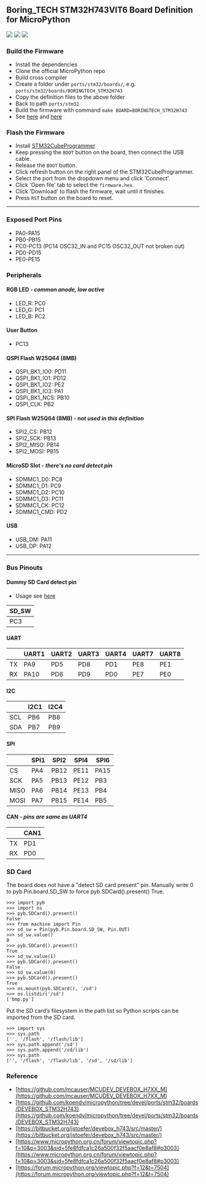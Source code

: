 ## Boring_TECH STM32H743VIT6 Board Definition for MicroPython

![](./docs/front.jpg)
![](./docs/back.jpg)
![](./docs/info.png)

### Build the Firmware
* Install the dependencies
* Clone the official MicroPython repo
* Build cross compiler
* Create a folder under `ports/stm32/boards/`, e.g. `ports/stm32/boards/BORINGTECH_STM32H743`
* Copy the definition files to the above folder
* Back to path `ports/stm32`
* Build the firmware with command `make BOARD=BORINGTECH_STM32H743`
* See [here](https://github.com/micropython/micropython/wiki/Getting-Started)
and [here](https://github.com/micropython/micropython/wiki/Building-Micropython-Binaries)

### Flash the Firmware

* Install [STM32CubeProgrammer](https://www.st.com/zh/development-tools/stm32cubeprog.html)
* Keep pressing the `BOOT` button on the board, then connect the USB cable.
* Release the `BOOT` button.
* Click refresh button on the right panel of the STM32CubeProgrammer.
* Select the port from the dropdown menu and click 'Connect'.
* Click 'Open file' tab to select the `firmware.hex`.
* Click 'Download' to flash the firmware, wait until it finishes.
* Press `RST` button on the board to reset.

---

### Exposed Port Pins

* PA0-PA15
* PB0-PB15
* PC0-PC13 (PC14 OSC32_IN and PC15 OSC32_OUT not broken out)
* PD0-PD15
* PE0-PE15

### Peripherals

#### RGB LED - _common anode, low active_

* LED_R: PC0
* LED_G: PC1
* LED_B: PC2

#### User Button

* PC13

#### QSPI Flash W25Q64 (8MB)

* QSPI_BK1_IO0: PD11
* QSPI_BK1_IO1: PD12
* QSPI_BK1_IO2: PE2
* QSPI_BK1_IO3: PA1
* QSPI_BK1_NCS: PB10
* QSPI_CLK: PB2

#### SPI Flash W25Q64 (8MB) - _not used in this definition_

* SPI2_CS: PB12
* SPI2_SCK: PB13
* SPI2_MISO: PB14
* SPI2_MOSI: PB15

#### MicroSD Slot - _there's no card detect pin_

* SDMMC1_D0: PC8
* SDMMC1_D1: PC9
* SDMMC1_D2: PC10
* SDMMC1_D3: PC11
* SDMMC1_CK: PC12
* SDMMC1_CMD: PD2

#### USB

* USB_DM: PA11
* USB_DP: PA12

---

### Bus Pinouts

#### Dummy SD Card detect pin

* Usage see [here](#sd-card)

| SD_SW |
|-------|
| PC3   |

#### UART

|       | UART1 | UART2 | UART3 | UART4 | UART7 | UART8 |
|-------|-------|-------|-------|-------|-------|-------|
|  TX   |  PA9  |  PD5  |  PD8  |  PD1  |  PE8  |  PE1  |
|  RX   |  PA10 |  PD6  |  PD9  |  PD0  |  PE7  |  PE0  |

#### I2C

|       | I2C1  |  I2C4 |
|-------|-------|-------|
|  SCL  |  PB6  |  PB8  |
|  SDA  |  PB7  |  PB9  |

#### SPI

|       | SPI1  | SPI2  | SPI4  | SPI6  |
|-------|-------|-------|-------|-------|
|  CS   |  PA4  |  PB12 |  PE11 |  PA15 |
|  SCK  |  PA5  |  PB13 |  PE12 |  PB3  |
|  MISO |  PA6  |  PB14 |  PE13 |  PB4  |
|  MOSI |  PA7  |  PB15 |  PE14 |  PB5  |

#### CAN - _pins are same as UART4_

|    | CAN1|
|----|-----|
| TX | PD1 |
| RX | PD0 |

### SD Card

The board does not have a "detect SD card present" pin.
Manually write 0 to pyb.Pin.board.SD_SW to force pyb.SDCard().present() True.

```
>>> import pyb
>>> import os
>>> pyb.SDCard().present()
False
>>> from machine import Pin
>>> sd_sw = Pin(pyb.Pin.board.SD_SW, Pin.OUT)
>>> sd_sw.value()
0
>>> pyb.SDCard().present()
True
>>> sd_sw.value(1)
>>> pyb.SDCard().present()
False
>>> sd_sw.value(0)
>>> pyb.SDCard().present()
True
>>> os.mount(pyb.SDCard(), '/sd')
>>> os.listdir('/sd')
['bmp.py']
```

Put the SD card’s filesystem in the path list so Python scripts can be imported from the SD card.

```
>>> import sys
>>> sys.path
['', '/flash', '/flash/lib']
>>> sys.path.append('/sd')
>>> sys.path.append('/sd/lib')
>>> sys.path
['', '/flash', '/flash/lib', '/sd', '/sd/lib']
```

### Reference

* [https://github.com/mcauser/MCUDEV_DEVEBOX_H7XX_M](https://github.com/mcauser/MCUDEV_DEVEBOX_H7XX_M)
* [https://github.com/koendv/micropython/tree/devel/ports/stm32/boards/DEVEBOX_STM32H743](https://github.com/koendv/micropython/tree/devel/ports/stm32/boards/DEVEBOX_STM32H743)
* [https://bitbucket.org/jstoefer/devebox_h743/src/master/](https://bitbucket.org/jstoefer/devebox_h743/src/master/)
* [https://www.micropython.org.cn/forum/viewtopic.php?f=10&p=3003&sid=5fe8fdfca1c26a500f32f5aacf0e8af8#p3003](https://www.micropython.org.cn/forum/viewtopic.php?f=10&p=3003&sid=5fe8fdfca1c26a500f32f5aacf0e8af8#p3003)
* [https://forum.micropython.org/viewtopic.php?f=12&t=7504](https://forum.micropython.org/viewtopic.php?f=12&t=7504)
